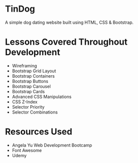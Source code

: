 
 # TinDog
 A simple dog dating website built using HTML, CSS & Bootstrap.
 
 # Lessons Covered Throughout Development 
 * Wireframing 
 * Bootstrap Grid Layout 
 * Bootstrap Containers
 * Bootstrap Buttons 
 * Bootstrap Carousel 
 * Bootstrap Cards 
 * Advanced CSS Manipulations 
 * CSS Z-Index 
 * Selector Priority
 * Selector Combinations
 
 # Resources Used 
 * Angela Yu Web Development Bootcamp 
 * Font Awesome 
 * Udemy
